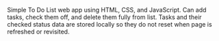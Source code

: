 Simple To Do List web app using HTML, CSS, and JavaScript. Can add tasks, check them off, and delete them fully from list. Tasks and their checked status data are stored locally so they do not reset when page is refreshed or revisited.

